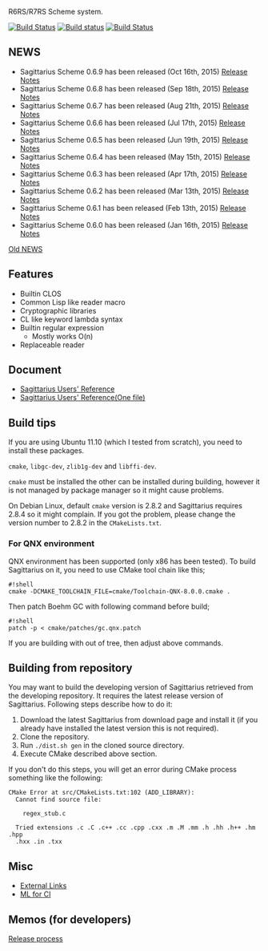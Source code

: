 R6RS/R7RS Scheme system.

[![Build Status](https://drone.io/bitbucket.org/ktakashi/sagittarius-scheme/status.png)](https://drone.io/bitbucket.org/ktakashi/sagittarius-scheme/latest)
[![Build status](https://ci.appveyor.com/api/projects/status/8axfxf8dvr8pdtjk/branch/default?svg=true)](https://ci.appveyor.com/project/ktakashi/sagittarius-scheme/branch/default)
[![Build Status](https://travis-ci.org/ktakashi/sagittarius-scheme.svg?branch=master)](https://travis-ci.org/ktakashi/sagittarius-scheme)


## NEWS

- Sagittarius Scheme 0.6.9 has been released (Oct 16th, 2015) [Release Notes](https://bitbucket.org/ktakashi/sagittarius-scheme/wiki/Release%20Note%200.6.9)
- Sagittarius Scheme 0.6.8 has been released (Sep 18th, 2015) [Release Notes](https://bitbucket.org/ktakashi/sagittarius-scheme/wiki/Release%20Note%200.6.8)
- Sagittarius Scheme 0.6.7 has been released (Aug 21th, 2015) [Release Notes](https://bitbucket.org/ktakashi/sagittarius-scheme/wiki/Release%20Note%200.6.7)
- Sagittarius Scheme 0.6.6 has been released (Jul 17th, 2015) [Release Notes](https://bitbucket.org/ktakashi/sagittarius-scheme/wiki/Release%20Note%200.6.6)
- Sagittarius Scheme 0.6.5 has been released (Jun 19th, 2015) [Release Notes](https://bitbucket.org/ktakashi/sagittarius-scheme/wiki/Release%20Note%200.6.5)
- Sagittarius Scheme 0.6.4 has been released (May 15th, 2015) [Release Notes](https://bitbucket.org/ktakashi/sagittarius-scheme/wiki/Release%20Note%200.6.4)
- Sagittarius Scheme 0.6.3 has been released (Apr 17th, 2015) [Release Notes](https://bitbucket.org/ktakashi/sagittarius-scheme/wiki/Release%20Note%200.6.3)
- Sagittarius Scheme 0.6.2 has been released (Mar 13th, 2015) [Release Notes](https://bitbucket.org/ktakashi/sagittarius-scheme/wiki/Release%20Note%200.6.2)
- Sagittarius Scheme 0.6.1 has been released (Feb 13th, 2015) [Release Notes](https://bitbucket.org/ktakashi/sagittarius-scheme/wiki/Release%20Note%200.6.1)
- Sagittarius Scheme 0.6.0 has been released (Jan 16th, 2015) [Release Notes](https://bitbucket.org/ktakashi/sagittarius-scheme/wiki/Release%20Note%200.6.0)

[Old NEWS](https://bitbucket.org/ktakashi/sagittarius-scheme/wiki/Old%20NEWS)

## Features

- Builtin CLOS
- Common Lisp like reader macro
- Cryptographic libraries
- CL like keyword lambda syntax
- Builtin regular expression
    - Mostly works O(n)
- Replaceable reader

## Document

- [Sagittarius Users' Reference](http://ktakashi.github.io/sagittarius-online-ref.html)
- [Sagittarius Users' Reference(One file)](http://ktakashi.github.io/sagittarius-ref.html)

## Build tips
If you are using Ubuntu 11.10 (which I tested from scratch), you need to install these packages.

`cmake`, `libgc-dev`, `zlib1g-dev` and `libffi-dev`.

`cmake` must be installed the other can be installed during building, however it is not managed by package manager so it might cause problems.

On Debian Linux, default `cmake` version is 2.8.2 and Sagittarius requires 2.8.4 so it might complain. If you got the problem, please change the version number to 2.8.2 in the `CMakeLists.txt`.

### For QNX environment
QNX environment has been supported (only x86 has been tested). To build Sagittarius on it, you need to use CMake tool chain like this;

```
#!shell
cmake -DCMAKE_TOOLCHAIN_FILE=cmake/Toolchain-QNX-8.0.0.cmake .
```

Then patch Boehm GC with following command before build;


```
#!shell
patch -p < cmake/patches/gc.qnx.patch
```

If you are building with out of tree, then adjust above commands.

## Building from repository

You may want to build the developing version of Sagittarius retrieved from the developing repository. It requires the latest release version of Sagittarius. Following steps describe how to do it:

1. Download the latest Sagittarius from download page and install it (if you already have installed the latest version this is not required).
2. Clone the repository.
3. Run `./dist.sh gen` in the cloned source directory.
4. Execute CMake described above section.

If you don't do this steps, you will get an error during CMake process something like the following:

```
CMake Error at src/CMakeLists.txt:102 (ADD_LIBRARY):
  Cannot find source file:

    regex_stub.c

  Tried extensions .c .C .c++ .cc .cpp .cxx .m .M .mm .h .hh .h++ .hm .hpp
  .hxx .in .txx
```

## Misc

- [External Links](https://bitbucket.org/ktakashi/sagittarius-scheme/wiki/External%20Links)
- [ML for CI](https://groups.google.com/forum/#!forum/sagittarius-ci)

## Memos (for developers)

[Release process](https://bitbucket.org/ktakashi/sagittarius-scheme/wiki/Release%20process)
